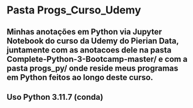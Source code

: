 # Pasta Progs_Curso_Udemy
## Minhas anotações em Python via Jupyter Notebook do curso da Udemy do Pierian Data, juntamente com as anotacoes dele na pasta Complete-Python-3-Bootcamp-master/ e com a pasta progs_py/ onde reside meus programas em Python feitos ao longo deste curso.
## Uso Python 3.11.7 (conda)
